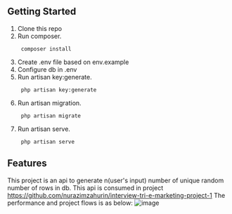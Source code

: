 ## Getting Started

1. Clone this repo
1. Run composer.
   ```shell
    composer install
   ```
1. Create .env file based on env.example
1. Configure db in .env
1. Run artisan key:generate.
   ```shell
    php artisan key:generate
   ```
1. Run artisan migration.
   ```shell
    php artisan migrate
   ```
1. Run artisan serve.
   ```shell
    php artisan serve
   ```

## Features

This project is an api to generate n(user's input) number of unique random number of rows in db.
This api is consumed in project https://github.com/nurazimzahurin/interview-tri-e-marketing-project-1
The performance and project flows is as below:
![image](https://user-images.githubusercontent.com/66508436/122061753-62b1e380-ce21-11eb-9f39-71c4d04a4a27.png)

